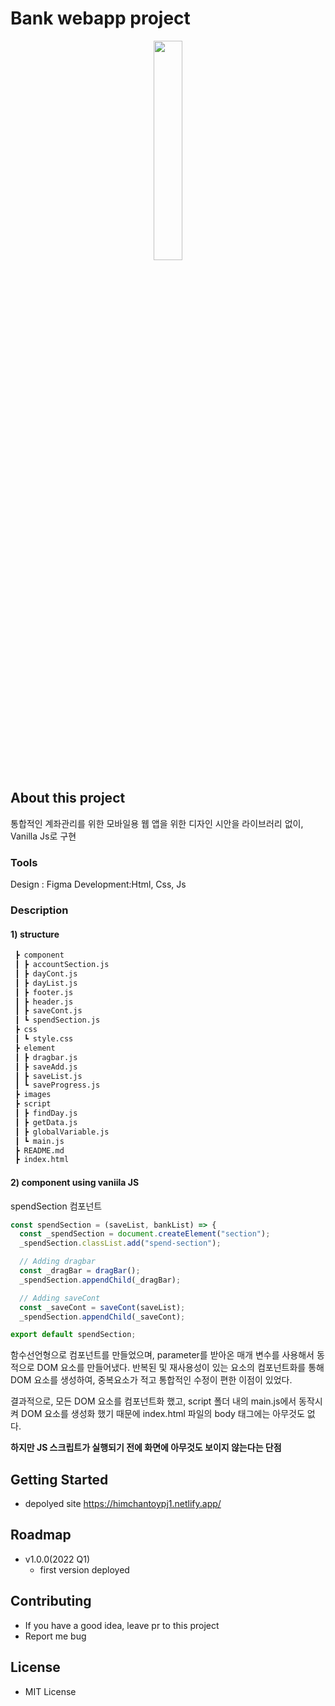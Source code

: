 # Bank webapp project

<p align="center" width="100%">
    <img width="30%" height="30%" src="https://user-images.githubusercontent.com/71649055/157490501-175d5d1f-68b3-42cd-9b2a-e0d70a097156.gif">
</p>



## About this project

통합적인 계좌관리를 위한 모바일용 웹 앱을 위한 디자인 시안을 라이브러리 없이, Vanilla Js로 구현

### Tools
Design : Figma
Development:Html, Css, Js

### Description
#### 1) structure
```bash
 ┣ component
 ┃ ┣ accountSection.js
 ┃ ┣ dayCont.js
 ┃ ┣ dayList.js
 ┃ ┣ footer.js
 ┃ ┣ header.js
 ┃ ┣ saveCont.js
 ┃ ┗ spendSection.js
 ┣ css
 ┃ ┗ style.css
 ┣ element
 ┃ ┣ dragbar.js
 ┃ ┣ saveAdd.js
 ┃ ┣ saveList.js
 ┃ ┗ saveProgress.js
 ┣ images
 ┣ script
 ┃ ┣ findDay.js
 ┃ ┣ getData.js
 ┃ ┣ globalVariable.js
 ┃ ┗ main.js
 ┣ README.md
 ┣ index.html
```
#### 2) component using vaniila JS

spendSection 컴포넌트
```js
const spendSection = (saveList, bankList) => {
  const _spendSection = document.createElement("section");
  _spendSection.classList.add("spend-section");

  // Adding dragbar
  const _dragBar = dragBar();
  _spendSection.appendChild(_dragBar);

  // Adding saveCont
  const _saveCont = saveCont(saveList);
  _spendSection.appendChild(_saveCont);

export default spendSection;
```
함수선언형으로 컴포넌트를 만들었으며, parameter를 받아온 매개 변수를 사용해서 동적으로 DOM 요소를 만들어냈다.
반복된 및 재사용성이 있는 요소의 컴포넌트화를 통해 DOM 요소를 생성하여, 중복요소가 적고 통합적인 수정이 편한 이점이 있었다.

결과적으로, 모든 DOM 요소를 컴포넌트화 했고, script 폴더 내의 main.js에서 동작시켜 DOM 요소를 생성화 했기 때문에 index.html 파일의 body 태그에는 아무것도 없다.

**하지만 JS 스크립트가 실행되기 전에 화면에 아무것도 보이지 않는다는 단점**


## Getting Started

- depolyed site
  https://himchantoypj1.netlify.app/

## Roadmap

- v1.0.0(2022 Q1)
  - first version deployed

## Contributing

- If you have a good idea, leave pr to this project
- Report me bug

## License

- MIT License
